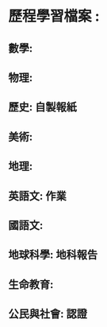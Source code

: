 # 歷程學習檔案 :
## 數學:
## 物理:
## 歷史: 自製報紙
## 美術:
## 地理:
## 英語文: 作業
## 國語文: 
## 地球科學: 地科報告
## 生命教育:
## 公民與社會: 認證
